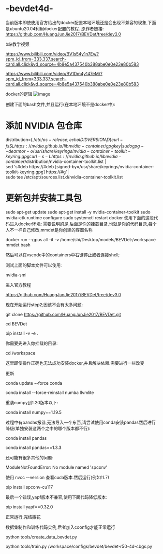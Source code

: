 # -bevdet4d-
当前版本即使使用官方给出的docker配置本地环境还是会出现不兼容的现象,下面是ubuntu20.04利用docker配置的教程.
原作者链接:
https://github.com/HuangJunJie2017/BEVDet/tree/dev3.0

b站教学视频

https://www.bilibili.com/video/BV1s54y1n7Ev/?spm_id_from=333.337.search-card.all.click&vd_source=4b8e5a437540b388abe0e0e23e80b583

https://www.bilibili.com/video/BV1Dm4y147eM/?spm_id_from=333.337.search-card.all.click&vd_source=4b8e5a437540b388abe0e0e23e80b583

docker的逻辑
![image](https://github.com/user-attachments/assets/d98c090a-c2e5-4a7b-b6bf-88bc6aee95d4)



创建下面的bash文件,并且运行(在本地环境不是docker中):

# 添加 NVIDIA 包仓库
distribution=$(. /etc/os-release;echo IDIDVERSION_ID)
curl -fsSL https://nvidia.github.io/libnvidia-container/gpgkey | sudo gpg --dearmor -o /usr/share/keyrings/nvidia-container-toolkit-keyring.gpg
curl -s -L https://nvidia.github.io/libnvidia-container/$distribution/nvidia-container-toolkit.list | \
  sed 's#deb https://#deb [signed-by=/usr/share/keyrings/nvidia-container-toolkit-keyring.gpg] https://#g' | \
  sudo tee /etc/apt/sources.list.d/nvidia-container-toolkit.list

# 更新包并安装工具包
sudo apt-get update
sudo apt-get install -y nvidia-container-toolkit
sudo nvidia-ctk runtime configure
sudo systemctl restart docker
使用下面的这段代码进入docker环境: 需要说明的是,后面是你的挂载目录,也就是你的代码目录,每个人不一样自己修改,mmdet是你创建的容器名称

docker run --gpus all -it -v /home/shi/Desktop/models/BEVDet:/workspace mmdet bash

然后可以在vscode中的containers中右键停止或者连接shell;

测试上面的脚本文件可以使用:

nvidia-smi

进入官方教程

https://github.com/HuangJunJie2017/BEVDet/tree/dev3.0

现在开始运行step2;因该不会有太多问题:

git clone https://github.com/HuangJunJie2017/BEVDet.git

cd BEVDet

pip install -v -e .

你需要先进入你挂载的目录:

cd /workspace

这里即使操作正确也无法成功安装docker,并且解决依赖.需要进行一些改变

更新

conda update --force conda

conda install --force-reinstall numba llvmlite

重装numpy到1.20版本以下:

conda install numpy==1.19.5

过程中有pandas报错,无法导入一个东西,请尝试使用conda安装pandas然后进行降级(单独安装这两个之中的哪个版本都不行):

conda install pandas

conda install pandas==1.3.3

还可能有很多其他的问题:

ModuleNotFoundError: No module named 'spconv'

使用 nvcc --version 查看cuda版本.然后运行(例如11.7)

pip install spconv-cu117

最后一个错误,yapf版本不兼容,使用下面代码降低版本:

pip install yapf==0.32.0

正常运行,完结撒花

数据集制作和训练代码实例,后者加入coonfig才能正常运行

python tools/create_data_bevdet.py

python tools/train.py /workspace/configs/bevdet/bevdet-r50-4d-cbgs.py
